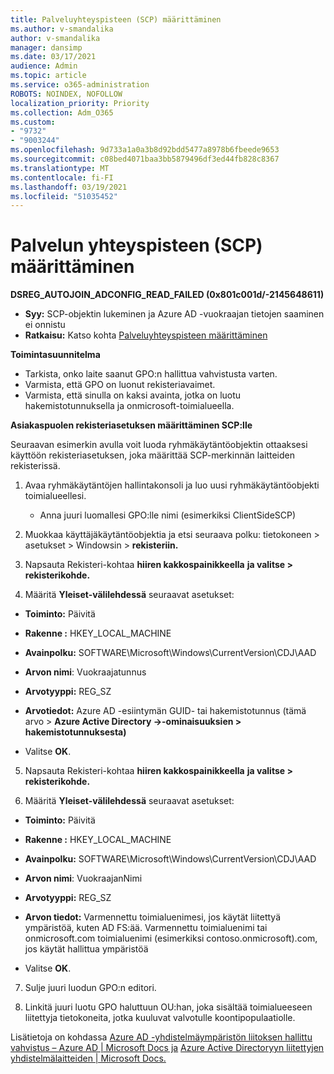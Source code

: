 ```yaml
---
title: Palveluyhteyspisteen (SCP) määrittäminen
ms.author: v-smandalika
author: v-smandalika
manager: dansimp
ms.date: 03/17/2021
audience: Admin
ms.topic: article
ms.service: o365-administration
ROBOTS: NOINDEX, NOFOLLOW
localization_priority: Priority
ms.collection: Adm_O365
ms.custom:
- "9732"
- "9003244"
ms.openlocfilehash: 9d733a1a0a3b8d92bdd5477a8978b6fbeede9653
ms.sourcegitcommit: c08bed4071baa3bb5879496df3ed44fb828c8367
ms.translationtype: MT
ms.contentlocale: fi-FI
ms.lasthandoff: 03/19/2021
ms.locfileid: "51035452"
---
```

# <a name="configure-service-connection-point-scp"></a>Palvelun yhteyspisteen (SCP) määrittäminen

**DSREG_AUTOJOIN_ADCONFIG_READ_FAILED (0x801c001d/-2145648611)**

- **Syy:** SCP-objektin lukeminen ja Azure AD -vuokraajan tietojen saaminen ei onnistu
- **Ratkaisu:** Katso kohta [Palveluyhteyspisteen määrittäminen](https://docs.microsoft.com/azure/active-directory/devices/hybrid-azuread-join-federated-domains#configure-hybrid-azure-ad-join)


**Toimintasuunnitelma**

- Tarkista, onko laite saanut GPO:n hallittua vahvistusta varten.
- Varmista, että GPO on luonut rekisteriavaimet.
- Varmista, että sinulla on kaksi avainta, jotka on luotu hakemistotunnuksella ja onmicrosoft-toimialueella.

**Asiakaspuolen rekisteriasetuksen määrittäminen SCP:lle**

Seuraavan esimerkin avulla voit luoda ryhmäkäytäntöobjektin ottaaksesi käyttöön rekisteriasetuksen, joka määrittää SCP-merkinnän laitteiden rekisterissä.

1. Avaa ryhmäkäytäntöjen hallintakonsoli ja luo uusi ryhmäkäytäntöobjekti toimialueellesi.
     - Anna juuri luomallesi GPO:lle nimi (esimerkiksi ClientSideSCP)

2. Muokkaa käyttäjäkäytäntöobjektia ja etsi seuraava polku: tietokoneen > asetukset > Windowsin > **rekisteriin.**

3. Napsauta Rekisteri-kohtaa **hiiren kakkospainikkeella** **ja valitse > rekisterikohde.**

4. Määritä **Yleiset-välilehdessä** seuraavat asetukset:
  
- **Toiminto:** Päivitä
    
- **Rakenne :** HKEY_LOCAL_MACHINE
    
- **Avainpolku:** SOFTWARE\Microsoft\Windows\CurrentVersion\CDJ\AAD
    
- **Arvon nimi**: Vuokraajatunnus
    
- **Arvotyyppi:** REG_SZ
    
- **Arvotiedot:** Azure AD -esiintymän GUID- tai hakemistotunnus (tämä arvo > **Azure Active Directory ->-ominaisuuksien > hakemistotunnuksesta)**
 
- Valitse **OK**.
 
5. Napsauta Rekisteri-kohtaa **hiiren kakkospainikkeella** **ja valitse > rekisterikohde.**

6. Määritä **Yleiset-välilehdessä** seuraavat asetukset:
  
- **Toiminto:** Päivitä
    
- **Rakenne :** HKEY_LOCAL_MACHINE
    
- **Avainpolku:** SOFTWARE\Microsoft\Windows\CurrentVersion\CDJ\AAD
    
- **Arvon nimi**: VuokraajanNimi
    
- **Arvotyyppi:** REG_SZ
    
- **Arvon tiedot:** Varmennettu toimialuenimesi, jos käytät liitettyä ympäristöä, kuten AD FS:ää. Varmennettu toimialuenimi tai onmicrosoft.com toimialuenimi (esimerkiksi contoso.onmicrosoft).com, jos käytät hallittua ympäristöä

- Valitse **OK**.

7. Sulje juuri luodun GPO:n editori.

8. Linkitä juuri luotu GPO haluttuun OU:han, joka sisältää toimialueeseen liitettyja tietokoneita, jotka kuuluvat valvotulle koontipopulaatiolle.

Lisätietoja on kohdassa [Azure AD -yhdistelmäympäristön liitoksen hallittu vahvistus – Azure AD | Microsoft Docs ja](https://docs.microsoft.com/azure/active-directory/devices/hybrid-azuread-join-control) [Azure Active Directoryyn liitettyjen yhdistelmälaitteiden | Microsoft Docs.](https://docs.microsoft.com/azure/active-directory/devices/troubleshoot-hybrid-join-windows-current)









